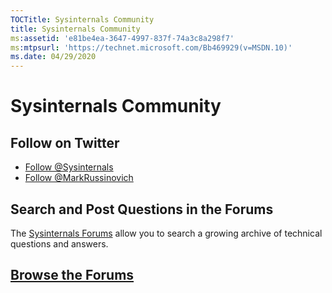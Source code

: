 ```yaml
---
TOCTitle: Sysinternals Community
title: Sysinternals Community
ms:assetid: 'e81be4ea-3647-4997-837f-74a3c8a298f7'
ms:mtpsurl: 'https://technet.microsoft.com/Bb469929(v=MSDN.10)'
ms.date: 04/29/2020
---
```


# Sysinternals Community

## Follow on Twitter

- [Follow @Sysinternals](https://twitter.com/Sysinternals)  
- [Follow @MarkRussinovich](https://twitter.com/markrussinovich)

## Search and Post Questions in the Forums

The [Sysinternals Forums](https://social.technet.microsoft.com/Forums/en-US/home?category=sysinternals&sort=lastpostdesc) allow you to search a growing archive of technical questions and answers.

## [Browse the Forums](https://social.technet.microsoft.com/Forums/en-US/home?category=sysinternals&sort=lastpostdesc)
